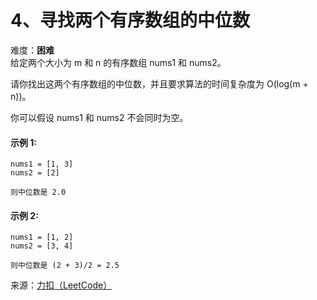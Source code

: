 # 4、寻找两个有序数组的中位数   
难度：**困难**  
给定两个大小为 m 和 n 的有序数组 nums1 和 nums2。

请你找出这两个有序数组的中位数，并且要求算法的时间复杂度为 O(log(m + n))。

你可以假设 nums1 和 nums2 不会同时为空。

#### 示例 1:

    nums1 = [1, 3]
    nums2 = [2]

    则中位数是 2.0

#### 示例 2:

    nums1 = [1, 2]
    nums2 = [3, 4]

    则中位数是 (2 + 3)/2 = 2.5

来源：[力扣（LeetCode）](https://leetcode-cn.com/problems/median-of-two-sorted-arrays)